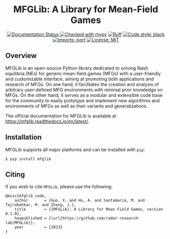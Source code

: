 <h1 align="center">MFGLib: A Library for Mean-Field Games</h1>

<p align="center">
    <a href='https://mfglib.readthedocs.io/en/latest/?badge=latest'>
        <img src='https://readthedocs.org/projects/mfglib/badge/?version=latest' alt='Documentation Status' />
    </a>
    <a href="http://mypy-lang.org/"><img alt="Checked with mypy" src="http://www.mypy-lang.org/static/mypy_badge.svg"></a>
    <a href="https://github.com/charliermarsh/ruff"><img src="https://img.shields.io/endpoint?url=https://raw.githubusercontent.com/charliermarsh/ruff/main/assets/badge/v1.json&label=linting" alt="Ruff" style="max-width:100%;"></a>
    <a href="https://github.com/psf/black"><img alt="Code style: black" src="https://img.shields.io/badge/code%20style-black-000000.svg"></a>
    <a href="https://pycqa.github.io/isort/"><img alt="Imports: isort" src="https://img.shields.io/badge/%20imports-isort-%231674b1?style=flat&labelColor=ef8336"></a>
    <a href="https://opensource.org/licenses/MIT"><img alt="License: MIT" src="https://img.shields.io/badge/License-MIT-purple.svg"></a>
</p>

## Overview
MFGLib is an open-source Python library dedicated to solving Nash equilibria (NEs) for generic mean-field games (MFGs) with a user-friendly and customizable interface, aiming at promoting both applications and research of MFGs. On one hand, it facilitates the creation and analysis of arbitrary user-defined MFG environments with minimal prior knowledge on MFGs. On the other hand, it serves as a modular and extensible code base
for the community to easily prototype and implement new algorithms and environments of MFGs as well as their variants and generalizations.

The official documentation for MFGLib is available at https://mfglib.readthedocs.io/en/latest/.

## Installation

MFGLib supports all major platforms and can be installed with `pip`:

```
$ pip install mfglib
```

## Citing
If you wish to cite `MFGLib`, please use the following:
```
@misc{mfglib_code,
    author       = {Guo, X. and Hu, A. and Santamaria, M. and Tajrobehkar, M. and Zhang, J.},
    title        = {{MFGLib}: A Library for Mean Field Games, version 0.1.0},
    howpublished = {\url{https://github.com/radar-research-lab/MFGLib}},
    year         = {2023}
}
```

